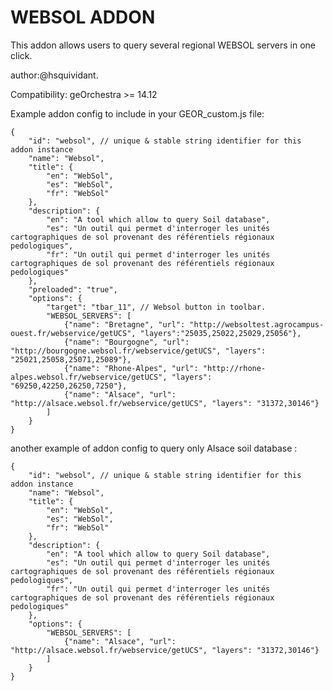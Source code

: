 WEBSOL ADDON
============ 

This addon allows users to query several regional WEBSOL servers in one click.

author:@hsquividant.

Compatibility: geOrchestra >= 14.12

Example addon config to include in your GEOR_custom.js file:

    {
        "id": "websol", // unique & stable string identifier for this addon instance
        "name": "Websol",
        "title": {
            "en": "WebSol",
            "es": "WebSol",
            "fr": "WebSol"
        },
        "description": {
            "en": "A tool which allow to query Soil database",
            "es": "Un outil qui permet d'interroger les unités cartographiques de sol provenant des référentiels régionaux pedologiques",
            "fr": "Un outil qui permet d'interroger les unités cartographiques de sol provenant des référentiels régionaux pedologiques"
        },
        "preloaded": "true",
        "options": {
            "target": "tbar_11", // Websol button in toolbar.
            "WEBSOL_SERVERS": [
                {"name": "Bretagne", "url": "http://websoltest.agrocampus-ouest.fr/webservice/getUCS", "layers":"25035,25022,25029,25056"},
                {"name": "Bourgogne", "url": "http://bourgogne.websol.fr/webservice/getUCS", "layers": "25021,25058,25071,25089"},
                {"name": "Rhone-Alpes", "url": "http://rhone-alpes.websol.fr/webservice/getUCS", "layers": "69250,42250,26250,7250"},
                {"name": "Alsace", "url": "http://alsace.websol.fr/webservice/getUCS", "layers": "31372,30146"}
            ]
        }
    }


another example of addon config to query only Alsace soil database :

    {
        "id": "websol", // unique & stable string identifier for this addon instance
        "name": "Websol",
        "title": {
            "en": "WebSol",
            "es": "WebSol",
            "fr": "WebSol"
        },
        "description": {
            "en": "A tool which allow to query Soil database",
            "es": "Un outil qui permet d'interroger les unités cartographiques de sol provenant des référentiels régionaux pedologiques",
            "fr": "Un outil qui permet d'interroger les unités cartographiques de sol provenant des référentiels régionaux pedologiques"
        },
        "options": {
            "WEBSOL_SERVERS": [
                {"name": "Alsace", "url": "http://alsace.websol.fr/webservice/getUCS", "layers": "31372,30146"}
            ]
        }
    }

